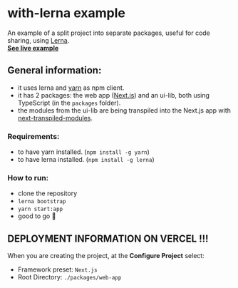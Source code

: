 # with-lerna example
An example of a split project into separate packages, useful for code sharing, using [Lerna](https://github.com/lerna/lerna).  
**[See live example](https://with-lerna.vercel.app/)** 

## General information:
- it uses lerna  and [yarn](https://www.npmjs.com/package/yarn) as npm client.
- it has 2 packages: the web app ([Next.js](https://nextjs.org/)) and an ui-lib, both using TypeScript (in the `packages` folder).
- the modules from the ui-lib are being transpiled into the Next.js app with [next-transpiled-modules](https://www.npmjs.com/package/next-transpile-modules).

### Requirements:
- to have yarn installed. (`npm install -g yarn`)
- to have lerna installed. (`npm install -g lerna`)

### How to run:
- clone the repository
- `lerna bootstrap`
- `yarn start:app`
- good to go 🤪

## DEPLOYMENT INFORMATION ON VERCEL !!!
When you are creating the project, at the **Configure Project** select:
- Framework preset: `Next.js`
- Root Directory: `./packages/web-app`